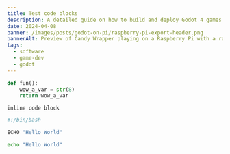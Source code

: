 ```yaml
---
title: Test code blocks
description: A detailed guide on how to build and deploy Godot 4 games to the Raspberry Pi. Perfect for developers with little to moderate experience.
date: 2024-04-08
banner: /images/posts/godot-on-pi/raspberry-pi-export-header.png
bannerAlt: Preview of Candy Wrapper playing on a Raspberry Pi with a raspberry frame.
tags:
  - software
  - game-dev
  - godot
---
```


```py
def fun():
    wow_a_var = str(8)
    return wow_a_var
```

`inline code block`

```bash
#!/bin/bash

ECHO "Hello World"
```

```zsh
echo "Hello World"
```

